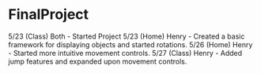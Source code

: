 # FinalProject

5/23 (Class) Both - Started Project
5/23 (Home) Henry - Created a basic framework for displaying objects and started rotations.
5/26 (Home) Henry - Started more intuitive movement controls.
5/27 (Class) Henry - Added jump features and expanded upon movement controls.
